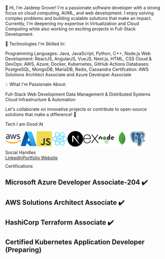 👋 Hi, I'm Jaideep Grover!
I'm a passionate software developer with a strong focus on cloud computing, AI/ML, and web development. I enjoy solving complex problems and building scalable solutions that make an impact. Currently, I'm deepening my expertise in Virtualization and Cloud Computing while also working on exciting projects in Full-Stack Development.

🚀 Technologies I'm Skilled In:

Programming Languages: Java, JavaScript, Python, C++, Node.js
Web Development: ReactJS, AngularJS, VueJS, Next.js, HTML, CSS
Cloud & DevOps: AWS, Azure, Docker, Kubernetes, GitHub Actions
Databases: PostgreSQL, MongoDB, MariaDB, Redis, Cassandra
Certifcation: AWS Solutions Architect Associate and Azure Developer Associate

💡 What I'm Passionate About:

Full-Stack Web Development
Data Management & Distributed Systems
Cloud Infrastructure & Automation

Let's collaborate on innovative projects or contribute to open-source solutions that make a difference! 🤝


Tech I am Good At 

<div style="display: flex;">
<img src="https://github.com/devicons/devicon/blob/master/icons/amazonwebservices/amazonwebservices-original-wordmark.svg" style="display: inline-block" width=50 height=50>
<img src="https://github.com/devicons/devicon/blob/master/icons/azure/azure-original.svg" width=50 style="display: inline-block" height=50>
<img src="https://github.com/devicons/devicon/blob/master/icons/javascript/javascript-original.svg" width=50 style="display: inline-block" height=50>
<img src="https://github.com/devicons/devicon/blob/master/icons/react/react-original.svg" width=50 style="display: inline-block" height=50>
<img src="https://github.com/devicons/devicon/blob/master/icons/nextjs/nextjs-original.svg" width=50 style="display: inline-block" height=50>
<img src="https://github.com/devicons/devicon/blob/master/icons/express/express-original.svg" width=50 style="display: inline-block" height=50>
<img src="https://github.com/devicons/devicon/blob/master/icons/nodejs/nodejs-original-wordmark.svg" style="display: inline-block" width=50 height=50>
<img src="https://github.com/devicons/devicon/blob/master/icons/mongodb/mongodb-original.svg" width=50 style="display: inline-block" height=50>
<img src="https://github.com/devicons/devicon/blob/master/icons/postgresql/postgresql-plain.svg" width=50 style="display: inline-block" height=50>
</div>

<div style ="margin-top: 10px;"> </div>
Social Handles
<div style="display: flex">
  <a href="https://www.linkedin.com/in/jaideep-grover/">LinkedIn</a>
  <a href="https://jaideepgrover.dev">Portfolio Website</a>
</div>


<div style="margin-top: 10px">
Certifications
<div>
  <h2>Microsoft Azure Developer Associate-204 ✔️</h2>
  <h2>AWS Solutions Architect Associate ✔️</h2>
  <h2>HashiCorp Terraform Associate ✔️</h2>
  <h2>Certified Kubernetes Application Developer (Preparing)</h2>
</div>

</div>
